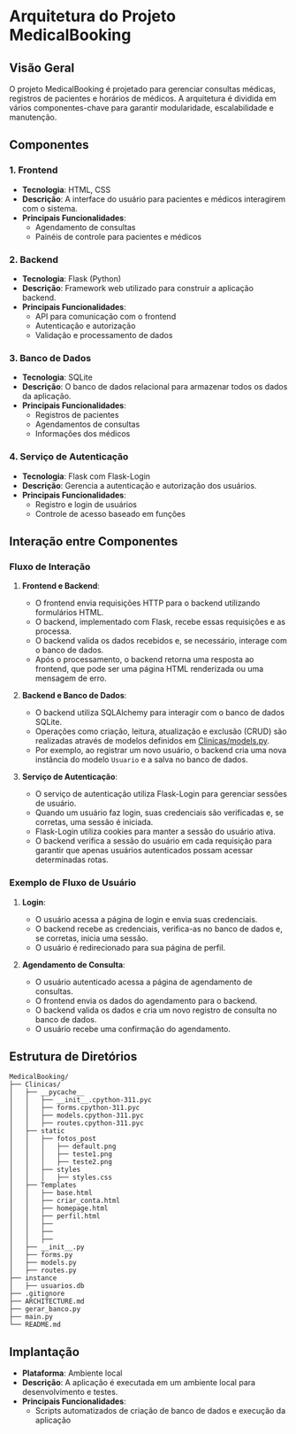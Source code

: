 # Arquitetura do Projeto MedicalBooking

## Visão Geral
O projeto MedicalBooking é projetado para gerenciar consultas médicas, registros de pacientes e horários de médicos. A arquitetura é dividida em vários componentes-chave para garantir modularidade, escalabilidade e manutenção.

## Componentes

### 1. Frontend
- **Tecnologia**: HTML, CSS
- **Descrição**: A interface do usuário para pacientes e médicos interagirem com o sistema.
- **Principais Funcionalidades**:
    - Agendamento de consultas
    - Painéis de controle para pacientes e médicos

### 2. Backend
- **Tecnologia**: Flask (Python)
- **Descrição**: Framework web utilizado para construir a aplicação backend.
- **Principais Funcionalidades**:
    - API para comunicação com o frontend
    - Autenticação e autorização
    - Validação e processamento de dados

### 3. Banco de Dados
- **Tecnologia**: SQLite
- **Descrição**: O banco de dados relacional para armazenar todos os dados da aplicação.
- **Principais Funcionalidades**:
    - Registros de pacientes
    - Agendamentos de consultas
    - Informações dos médicos

### 4. Serviço de Autenticação
- **Tecnologia**: Flask com Flask-Login
- **Descrição**: Gerencia a autenticação e autorização dos usuários.
- **Principais Funcionalidades**:
    - Registro e login de usuários
    - Controle de acesso baseado em funções

## Interação entre Componentes

### Fluxo de Interação

1. **Frontend e Backend**:
    - O frontend envia requisições HTTP para o backend utilizando formulários HTML.
    - O backend, implementado com Flask, recebe essas requisições e as processa.
    - O backend valida os dados recebidos e, se necessário, interage com o banco de dados.
    - Após o processamento, o backend retorna uma resposta ao frontend, que pode ser uma página HTML renderizada ou uma mensagem de erro.

2. **Backend e Banco de Dados**:
    - O backend utiliza SQLAlchemy para interagir com o banco de dados SQLite.
    - Operações como criação, leitura, atualização e exclusão (CRUD) são realizadas através de modelos definidos em [Clinicas/models.py](Clinicas/models.py).
    - Por exemplo, ao registrar um novo usuário, o backend cria uma nova instância do modelo `Usuario` e a salva no banco de dados.

3. **Serviço de Autenticação**:
    - O serviço de autenticação utiliza Flask-Login para gerenciar sessões de usuário.
    - Quando um usuário faz login, suas credenciais são verificadas e, se corretas, uma sessão é iniciada.
    - Flask-Login utiliza cookies para manter a sessão do usuário ativa.
    - O backend verifica a sessão do usuário em cada requisição para garantir que apenas usuários autenticados possam acessar determinadas rotas.

### Exemplo de Fluxo de Usuário

1. **Login**:
    - O usuário acessa a página de login e envia suas credenciais.
    - O backend recebe as credenciais, verifica-as no banco de dados e, se corretas, inicia uma sessão.
    - O usuário é redirecionado para sua página de perfil.

2. **Agendamento de Consulta**:
    - O usuário autenticado acessa a página de agendamento de consultas.
    - O frontend envia os dados do agendamento para o backend.
    - O backend valida os dados e cria um novo registro de consulta no banco de dados.
    - O usuário recebe uma confirmação do agendamento.

## Estrutura de Diretórios

```
MedicalBooking/
├── Clinicas/
│   ├── __pycache__
│   │   ├── __init__.cpython-311.pyc
│   │   ├── forms.cpython-311.pyc
│   │   ├── models.cpython-311.pyc
│   │   ├── routes.cpython-311.pyc
│   ├── static
│   │   ├── fotos_post
│   │   │   ├── default.png
│   │   │   ├── teste1.png
│   │   │   ├── teste2.png
│   │   ├── styles
│   │   │   ├── styles.css
│   ├── Templates
│   │   ├── base.html
│   │   ├── criar_conta.html
│   │   ├── homepage.html
│   │   ├── perfil.html
│   │   ├──
│   │   ├──
│   │   ├──
│   ├── __init__.py
│   ├── forms.py
│   ├── models.py
│   ├── routes.py
├── instance
│   ├── usuarios.db
├── .gitignore
├── ARCHITECTURE.md
├── gerar_banco.py
├── main.py
└── README.md
```

## Implantação
- **Plataforma**: Ambiente local
- **Descrição**: A aplicação é executada em um ambiente local para desenvolvimento e testes.
- **Principais Funcionalidades**:
    - Scripts automatizados de criação de banco de dados e execução da aplicação